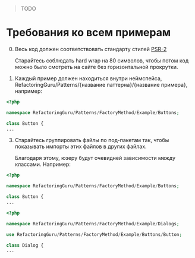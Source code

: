 > TODO

# Требования ко всем примерам

0. Весь код должен соответствовать стандарту стилей [PSR-2](https://github.com/php-fig/fig-standards/blob/master/accepted/PSR-2-coding-style-guide.md)

    Старайтесь соблюдать hard wrap на 80 символов, чтобы потом код можно было смотреть на сайте без горизонтальной прокрутки. 

1. Каждый пример должен находиться внутри неймспейса, RefactoringGuru/Patterns/{название паттерна}/{название примера}, например:

```php
<?php

namespace RefactoringGuru/Patterns/FactoryMethod/Example/Buttons;

class Button {
...
```

3. Старайтесь группировать файлы по под-пакетам так, чтобы показывать импорты этих файлов в других файлах.

    Благодаря этому, юзеру будут очевидней зависимости между классами. Например:

```php
<?php

namespace RefactoringGuru/Patterns/FactoryMethod/Example/Buttons;

class Button {
...
```

```php
<?php

namespace RefactoringGuru/Patterns/FactoryMethod/Example/Dialogs;

use RefactoringGuru/Patterns/FactoryMethod/Example/Buttons/Button;

class Dialog {
...
```
